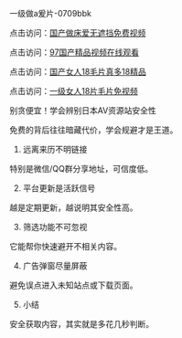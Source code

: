 一级做a爰片-0709bbk

点击访问：<a href="https://heiliaoll4qsx.pages.dev">国产做床爱无遮挡免费视频</a>

点击访问：<a href="https://heiliaowt0d7p.pages.dev">97国产精品视频在线观看</a>

点击访问：<a href="https://heiliaoe8ajia.pages.dev">国产女人18毛片真多18精品</a>

点击访问：<a href="https://heiliaozj3tjd.pages.dev">一级女人18片毛片免视频</a>


别贪便宜！学会辨别日本AV资源站安全性

免费的背后往往暗藏代价，学会规避才是王道。

1. 远离来历不明链接

特别是微信/QQ群分享地址，可信度低。

2. 平台更新是活跃信号

越是定期更新，越说明其安全性高。

3. 筛选功能不可忽视

它能帮你快速避开不相关内容。

4. 广告弹窗尽量屏蔽

避免误点进入未知站点或下载页面。

5. 小结

安全获取内容，其实就是多花几秒判断。

<span style="display:none;">[Canonical link]( https://github.com/bbk070925/12528 ）</span>
